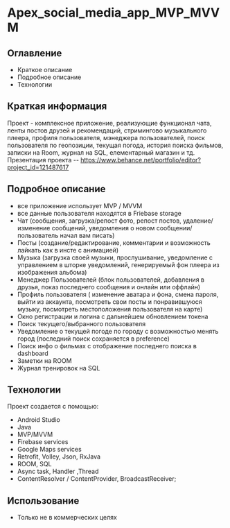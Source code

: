 # Apex_social_media_app_MVP_MVVM
## Оглавление
* Краткое описание
* Подробное описание
* Технологии

## Краткая информация
Проект - комплексное приложение, реализующие функционал чата, ленты постов друзей и рекомендаций, стримингово музыкального плеера, профиля пользователя, мэнеджера пользователей, поиск пользователя по геопозиции, текущая погода, история поиска фильмов, записки на Room, журнал на SQL, елементарный магазин и тд.
Презентация проекта  -- https://www.behance.net/portfolio/editor?project_id=121487617 

## Подробное описание
* все приложение использует MVP / MVVM
* все данные пользователя находятся в Friebase storage
* Чат (сообщения, загрузка/репост фото, репост постов, удаление/изменение сообщений, уведомления о новом сообщении/ пользователь начал вам писать)
* Посты (создание/редактирование, комментарии и возможность лайкать как в инсте с анимацией)
* Музыка (загрузка своей музыки, прослушивание, уведомление с управлением в шторке уведомлений, генерируемый фон плеера из изображения альбома)
* Менеджер Пользователей (блок пользователей, добавления в друзья, показ последнего сообщения и онлайн или оффлайн)
* Профиль пользователя ( изменение аватара и фона, смена пароля, выйти из аккаунта, посмотреть свои посты и понравившуюся музыку, посмотреть местоположения пользователя на карте)
* Окно регистрации и логина с дальнейшем обновлением токена
* Поиск текущего/выбранного пользователя
* Уведомление о текущей погоде по городу с возможностью менять город (последний поиск сохраняется в preference)
* Поиск инфо о фильмах c отображение последнего поиска в dashboard
* Заметки на ROOM
* Журнал тренировок на SQL

 
## Технологии
Проект создается с помощью:
* Android Studio
* Java
* MVP/MVVM
* Firebase services
* Google Maps services
* Retrofit, Volley, Json, RxJava
* ROOM, SQL
* Async task, Handler ,Thread
* ContentResolver / ContentProvider, BroadcastReceiver;

 
## Использование
* Только не в коммерческих целях
